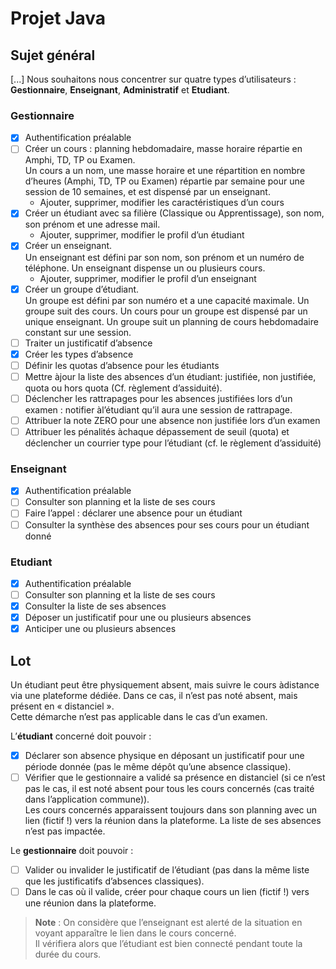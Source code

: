 # Projet Java

## Sujet g&eacute;n&eacute;ral 

[...] Nous souhaitons nous concentrer sur quatre types d’utilisateurs : **Gestionnaire**, **Enseignant**, **Administratif** et **Etudiant**.

### **Gestionnaire** 
* [X] Authentification pr&eacute;alable  
* [ ] Cr&eacute;er un cours : planning hebdomadaire, masse horaire r&eacute;partie en Amphi, TD, TP ou Examen.  
    Un cours a un nom, une masse horaire et une r&eacute;partition en nombre d’heures (Amphi, TD, TP ou Examen) r&eacute;partie par semaine pour une session de 10 semaines, et est dispens&eacute; par un enseignant.  
     - Ajouter, supprimer, modifier les caract&eacute;ristiques d’un cours  
* [X] Cr&eacute;er un &eacute;tudiant avec sa filière (Classique ou Apprentissage), son nom, son pr&eacute;nom et une adresse mail.
    - Ajouter, supprimer, modifier le profil d’un &eacute;tudiant
* [X] Cr&eacute;er un enseignant.   
Un enseignant est d&eacute;fini par son nom, son pr&eacute;nom et un num&eacute;ro de t&eacute;l&eacute;phone. Un enseignant dispense un ou plusieurs cours.  
    - Ajouter, supprimer, modifier le profil d’un enseignant
* [X] Cr&eacute;er un groupe d’&eacute;tudiant.  
Un groupe est d&eacute;fini par son num&eacute;ro et a une capacit&eacute; maximale. 
Un groupe suit des cours. Un cours pour un groupe est dispens&eacute; par un unique enseignant. 
Un groupe suit un planning de cours hebdomadaire constant sur une session.  
* [ ] Traiter un justificatif d’absence
* [X] Cr&eacute;er les types d’absence
* [ ] D&eacute;finir les quotas d’absence pour les &eacute;tudiants
* [ ] Mettre &agrave;jour la liste des absences d’un &eacute;tudiant: justifi&eacute;e, non justifi&eacute;e, quota ou hors quota (Cf.
règlement d’assiduit&eacute;).
* [ ] D&eacute;clencher les rattrapages pour les absences justifi&eacute;es lors d’un examen : notifier &agrave;l’&eacute;tudiant qu’il aura
une session de rattrapage.
* [ ] Attribuer la note ZERO pour une absence non justifi&eacute;e lors d’un examen
* [ ] Attribuer les p&eacute;nalit&eacute;s &agrave;chaque d&eacute;passement de seuil (quota) et d&eacute;clencher un courrier type pour
l’&eacute;tudiant (cf. le règlement d’assiduit&eacute;)

### **Enseignant**  
* [X] Authentification pr&eacute;alable  
* [ ] Consulter son planning et la liste de ses cours
* [ ] Faire l’appel : d&eacute;clarer une absence pour un &eacute;tudiant
* [ ] Consulter la synthèse des absences pour ses cours pour un &eacute;tudiant donn&eacute;  

### **Etudiant** 
* [X] Authentification pr&eacute;alable  
* [ ] Consulter son planning et la liste de ses cours
* [X] Consulter la liste de ses absences
* [X] D&eacute;poser un justificatif pour une ou plusieurs absences  
* [X] Anticiper une ou plusieurs absences   

## Lot 

Un &eacute;tudiant peut être physiquement absent, mais suivre le cours &agrave;distance via une plateforme d&eacute;di&eacute;e.
Dans ce cas, il n’est pas not&eacute; absent, mais pr&eacute;sent en « distanciel ».  
Cette d&eacute;marche n’est pas applicable dans le cas d’un examen.

L’**&eacute;tudiant** concern&eacute; doit pouvoir :
* [X] D&eacute;clarer son absence physique en d&eacute;posant un justificatif pour une p&eacute;riode donn&eacute;e (pas le
même d&eacute;pôt qu’une absence classique).
* [ ] V&eacute;rifier que le gestionnaire a valid&eacute; sa pr&eacute;sence en distanciel (si ce n’est pas le cas, il est not&eacute;
absent pour tous les cours concern&eacute;s (cas trait&eacute; dans l’application commune)).    
Les cours concern&eacute;s apparaissent toujours dans son planning avec un lien (fictif !) vers la r&eacute;union
dans la plateforme.
La liste de ses absences n’est pas impact&eacute;e.  

Le **gestionnaire** doit pouvoir :
* [ ] Valider ou invalider le justificatif de l’&eacute;tudiant (pas dans la même liste que les justificatifs
d’absences classiques).
* [ ] Dans le cas où il valide, cr&eacute;er pour chaque cours un lien (fictif !) vers une r&eacute;union dans la
plateforme.  
> **Note** :
On considère que l’enseignant est alert&eacute; de la situation en voyant apparaître le lien dans le cours
concern&eacute;.   
Il v&eacute;rifiera alors que l’&eacute;tudiant est bien connect&eacute; pendant toute la dur&eacute;e du cours.
